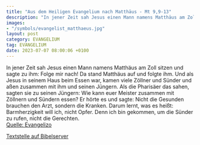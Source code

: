 ```yaml
---
title: "Aus dem Heiligen Evangelium nach Matthäus - Mt 9,9-13"
description: "In jener Zeit sah Jesus einen Mann namens Matthäus am Zoll sitzen und sagte zu ihm: Folge mir nach! Da stand Matthäus auf und folgte ihm. Und als Jesus in seinem Haus beim Essen war, kamen viele Zöllner und Sünder und aßen zusammen mit ihm und seinen Jüngern. Als die Pharisäer da...."
images:
- "/symbols/evangelist_matthaeus.jpg"
layout: post
category: EVANGELIUM
tag: EVANGELIUM
date: 2023-07-07 08:00:06 +0100
---
```

In jener Zeit sah Jesus einen Mann namens Matthäus am Zoll sitzen und sagte zu ihm: Folge mir nach! Da stand Matthäus auf und folgte ihm.
Und als Jesus in seinem Haus beim Essen war, kamen viele Zöllner und Sünder und aßen zusammen mit ihm und seinen Jüngern.
Als die Pharisäer das sahen, sagten sie zu seinen Jüngern: Wie kann euer Meister zusammen mit Zöllnern und Sündern essen?
Er hörte es und sagte: Nicht die Gesunden brauchen den Arzt, sondern die Kranken.<!--more-->
Darum lernt, was es heißt: Barmherzigkeit will ich, nicht Opfer. Denn ich bin gekommen, um die Sünder zu rufen, nicht die Gerechten.<br>
[Quelle: Evangelizo](https://evangeliumtagfuertag.org/DE/gospel)

[Textstelle auf Bibelserver](https://www.bibleserver.com/EU/Matthäus9,9-13)
